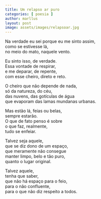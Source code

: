 ```yaml
---
title: Um relapso ar puro
categories: [ poesia ]
author: marllus
layout: post
image: assets/images/relapsoar.jpg
---
```


Na verdade eu sei porque eu me sinto assim,<br>
como se estivesse lá,<br>
no meio do mato, naquele vento.<br>

Eu sinto isso, de verdade.<br>
Essa vontade de respirar,<br>
e me deparar, de repente,<br>
com esse cheiro, direto e reto.<br>

O cheiro que não depende de nada,<br>
só da natureza, do céu,<br>
das nuvens, das gotículas de água<br>
que evaporam das lamas mundanas urbanas.<br>

Mas estão lá, feias ou belas,<br>
sempre estarão.<br>
O que de fato penso é sobre<br>
o que faz, realmente,<br>
tudo se enfeiar.<br>

Talvez seja aquele,<br>
que se diz dono de um espaço,<br>
que meramente não consegue<br>
manter limpo, belo e tão puro,<br>
quanto o lugar original.<br>

Talvez aquele,<br>
tenha que saber,<br>
que não há espaço para o feio,<br>
para o não confluente,<br>
para o que não diz respeito a todos.<br>
